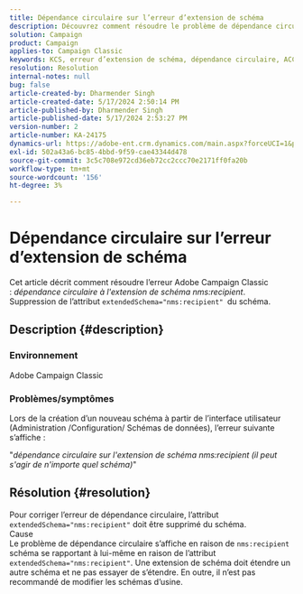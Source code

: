 ```yaml
---
title: Dépendance circulaire sur l’erreur d’extension de schéma
description: Découvrez comment résoudre le problème de dépendance circulaire à l’erreur d’extension de schéma dans Adobe Campaign Classic.
solution: Campaign
product: Campaign
applies-to: Campaign Classic
keywords: KCS, erreur d’extension de schéma, dépendance circulaire, ACC, Adobe Campaign Classic
resolution: Resolution
internal-notes: null
bug: false
article-created-by: Dharmender Singh
article-created-date: 5/17/2024 2:50:14 PM
article-published-by: Dharmender Singh
article-published-date: 5/17/2024 2:53:27 PM
version-number: 2
article-number: KA-24175
dynamics-url: https://adobe-ent.crm.dynamics.com/main.aspx?forceUCI=1&pagetype=entityrecord&etn=knowledgearticle&id=095a0fc3-5c14-ef11-9f89-000d3a37816b
exl-id: 502a43a6-bc85-4bbd-9f59-cae43344d478
source-git-commit: 3c5c708e972cd36eb72cc2ccc70e2171ff0fa20b
workflow-type: tm+mt
source-wordcount: '156'
ht-degree: 3%

---
```


# Dépendance circulaire sur l’erreur d’extension de schéma


Cet article décrit comment résoudre l’erreur Adobe Campaign Classic : *dépendance circulaire à l&#39;extension de schéma nms:recipient*. Suppression de l’attribut `extendedSchema="nms:recipient" `du schéma.

## Description {#description}


### Environnement

Adobe Campaign Classic

### Problèmes/symptômes

Lors de la création d’un nouveau schéma à partir de l’interface utilisateur (Administration /Configuration/ Schémas de données), l’erreur suivante s’affiche :

&quot;*dépendance circulaire sur l&#39;extension de schéma nms:recipient (il peut s&#39;agir de n&#39;importe quel schéma)*&quot;


## Résolution {#resolution}


Pour corriger l’erreur de dépendance circulaire, l’attribut `extendedSchema="nms:recipient"` doit être supprimé du schéma.
<br>Cause<br>
Le problème de dépendance circulaire s’affiche en raison de `nms:recipient` schéma se rapportant à lui-même en raison de l’attribut `extendedSchema="nms:recipient"`. Une extension de schéma doit étendre un autre schéma et ne pas essayer de s’étendre. En outre, il n’est pas recommandé de modifier les schémas d’usine.
